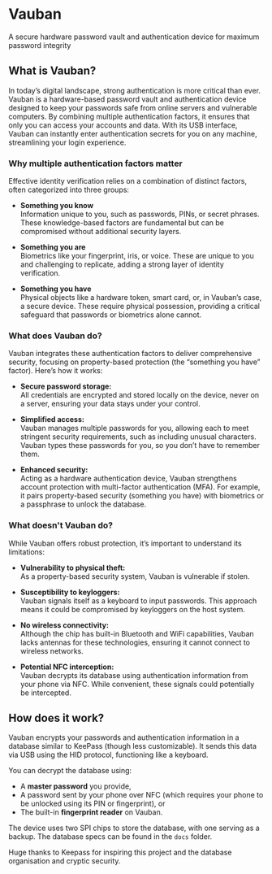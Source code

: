# Vauban

A secure hardware password vault and authentication device for maximum password integrity

## What is Vauban?

In today’s digital landscape, strong authentication is more critical than ever. Vauban is a hardware-based password vault and authentication device designed to keep your passwords safe from online servers and vulnerable computers. By combining multiple authentication factors, it ensures that only you can access your accounts and data. With its USB interface, Vauban can instantly enter authentication secrets for you on any machine, streamlining your login experience.

### Why multiple authentication factors matter

Effective identity verification relies on a combination of distinct factors, often categorized into three groups:

- **Something you know**  
   Information unique to you, such as passwords, PINs, or secret phrases. These knowledge-based factors are fundamental but can be compromised without additional security layers.  

- **Something you are**  
   Biometrics like your fingerprint, iris, or voice. These are unique to you and challenging to replicate, adding a strong layer of identity verification.  

- **Something you have**  
   Physical objects like a hardware token, smart card, or, in Vauban’s case, a secure device. These require physical possession, providing a critical safeguard that passwords or biometrics alone cannot.  

### What does Vauban do?

Vauban integrates these authentication factors to deliver comprehensive security, focusing on property-based protection (the “something you have” factor). Here’s how it works:

- **Secure password storage:**  
   All credentials are encrypted and stored locally on the device, never on a server, ensuring your data stays under your control.  

- **Simplified access:**  
   Vauban manages multiple passwords for you, allowing each to meet stringent security requirements, such as including unusual characters. Vauban types these passwords for you, so you don’t have to remember them.  

- **Enhanced security:**  
   Acting as a hardware authentication device, Vauban strengthens account protection with multi-factor authentication (MFA). For example, it pairs property-based security (something you have) with biometrics or a passphrase to unlock the database.  

### What doesn't Vauban do?

While Vauban offers robust protection, it’s important to understand its limitations:

- **Vulnerability to physical theft:**  
   As a property-based security system, Vauban is vulnerable if stolen.  

- **Susceptibility to keyloggers:**  
   Vauban signals itself as a keyboard to input passwords. This approach means it could be compromised by keyloggers on the host system.  

- **No wireless connectivity:**  
   Although the chip has built-in Bluetooth and WiFi capabilities, Vauban lacks antennas for these technologies, ensuring it cannot connect to wireless networks.  

- **Potential NFC interception:**  
   Vauban decrypts its database using authentication information from your phone via NFC. While convenient, these signals could potentially be intercepted.  

## How does it work?

Vauban encrypts your passwords and authentication information in a database similar to KeePass (though less customizable). It sends this data via USB using the HID protocol, functioning like a keyboard.

You can decrypt the database using:  

- A **master password** you provide,  
- A password sent by your phone over NFC (which requires your phone to be unlocked using its PIN or fingerprint), or  
- The built-in **fingerprint reader** on Vauban.  

The device uses two SPI chips to store the database, with one serving as a backup. The database specs can be found in the `docs` folder.

Huge thanks to Keepass for inspiring this project and the database organisation and cryptic security.
